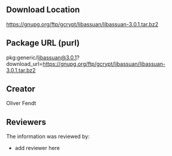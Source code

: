 ## Download Location

https://gnupg.org/ftp/gcrypt/libassuan/libassuan-3.0.1.tar.bz2

## Package URL (purl)

pkg:generic/libassuan@3.0.1?download_url=https://gnupg.org/ftp/gcrypt/libassuan/libassuan-3.0.1.tar.bz2

## Creator

Oliver Fendt

## Reviewers

The information was reviewed by:

* add reviewer here

